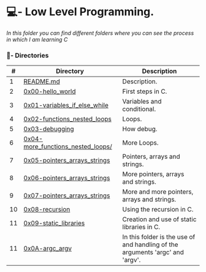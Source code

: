 # 💻- Low Level Programming.

_In this folder you can find different folders where you can see the process in which I am learning C_

### :file_folder:- Directories

#|Directory|Description
---|---|---
1|[README.md](./README.md)| Description.
2|[0x00-hello_world](./0x00-hello_world)| First steps in C.
3|[0x01-variables_if_else_while](./0x01-variables_if_else_while)| Variables and conditional.
4|[0x02-functions_nested_loops](./0x02-functions_nested_loops)| Loops.
5|[0x03-debugging](./0x03-debugging)| How debug.
6|[0x04-more_functions_nested_loops/ ](./0x04-more_functions_nested_loops/)| More Loops.
7|[0x05-pointers_arrays_strings](./0x05-pointers_arrays_strings)| Pointers, arrays and strings.
8|[0x06-pointers_arrays_strings](./0x06-pointers_arrays_strings)| More pointers, arrays and strings.
9|[0x07-pointers_arrays_strings](./0x07-pointers_arrays_strings)| More and more pointers, arrays and strings.
10|[0x08-recursion](./0x08-recursion)| Using the recursion in C.
11|[0x09-static_libraries](./0x09-static_libraries)| Creation and use of static libraries in C.
11|[0x0A-argc_argv](./0x0A-argc_argv)| In this folder is the use of and handling of the arguments 'argc' and 'argv'.
